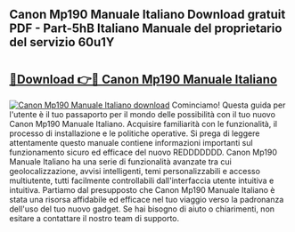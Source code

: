 ## Canon Mp190 Manuale Italiano Download gratuit PDF - Part-5hB Italiano Manuale del proprietario del servizio 60u1Y

# <h2><a href="http://dfgav4f.blite.top/?on=Canon+Mp190+Manuale+Italiano">🔗Download 👉🔴 Canon Mp190 Manuale Italiano</a></h2>

[![Canon Mp190 Manuale Italiano download](https://i.imgur.com/lujVjoI.png)](http://dfgav4f.blite.top/?on=Canon+Mp190+Manuale+Italiano)
Cominciamo! Questa guida per l'utente è il tuo passaporto per il mondo delle possibilità con il tuo nuovo Canon Mp190 Manuale Italiano. Acquisire familiarità con le funzionalità, il processo di installazione e le politiche operative. Si prega di leggere attentamente questo manuale contiene informazioni importanti sul funzionamento sicuro ed efficace del nuovo REDDDDDDD. Canon Mp190 Manuale Italiano ha una serie di funzionalità avanzate tra cui geolocalizzazione, avvisi intelligenti, temi personalizzabili e accesso multiutente, tutti facilmente controllabili dall'interfaccia utente intuitiva e intuitiva. Partiamo dal presupposto che Canon Mp190 Manuale Italiano è stata una risorsa affidabile ed efficace nel tuo viaggio verso la padronanza dell'uso del tuo nuovo gadget. Se hai bisogno di aiuto o chiarimenti, non esitare a contattare il nostro team di supporto.
